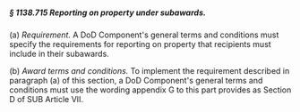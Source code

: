##### § 1138.715 Reporting on property under subawards. #####

(a) *Requirement.* A DoD Component's general terms and conditions must specify the requirements for reporting on property that recipients must include in their subawards.

(b) *Award terms and conditions.* To implement the requirement described in paragraph (a) of this section, a DoD Component's general terms and conditions must use the wording appendix G to this part provides as Section D of SUB Article VII.